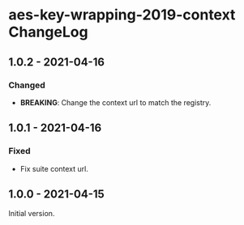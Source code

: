 # aes-key-wrapping-2019-context ChangeLog

## 1.0.2 - 2021-04-16

### Changed
- **BREAKING**: Change the context url to match the registry. 

## 1.0.1 - 2021-04-16

### Fixed
- Fix suite context url.

## 1.0.0 - 2021-04-15

Initial version.
